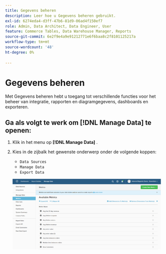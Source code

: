 ```yaml
---
title: Gegevens beheren
description: Leer hoe u Gegevens beheren gebruikt.
exl-id: 6274eda4-d3ff-47b6-81d9-06ad4f150ef7
role: Admin, Data Architect, Data Engineer, User
feature: Commerce Tables, Data Warehouse Manager, Reports
source-git-commit: 6e2f9e4a9e91212771e6f6baa8c2f8101125217a
workflow-type: tm+mt
source-wordcount: '48'
ht-degree: 0%

---
```


# Gegevens beheren

Met Gegevens beheren hebt u toegang tot verschillende functies voor het beheer van integratie, rapporten en diagramgegevens, dashboards en exporteren.

## Ga als volgt te werk om [!DNL Manage Data] te openen:

1. Klik in het menu op **[!DNL Manage Data]** .

1. Kies in de zijbalk het gewenste onderwerp onder de volgende koppen:

   * `Data Sources`
   * `Manage Data`
   * `Export Data`

   ![ beheert Gegevens ](../../assets/magento-bi-manage-data.png)<!--{: .zoom}-->
